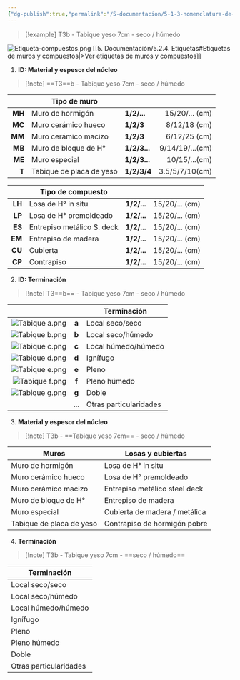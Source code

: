 ```yaml
---
{"dg-publish":true,"permalink":"/5-documentacion/5-1-3-nomenclatura-de-compuestos-muros-losas-y-cubiertas/","created":"2024-12-27T13:54:42.506-03:00","updated":"2025-01-28T19:21:38.194-03:00"}
---
```


> [!example] T3b - Tabique yeso 7cm - seco / húmedo

![Etiqueta-compuestos.png](/img/user/1000.%20Assets/1000.%20Im%C3%A1genes/Etiqueta-compuestos.png)
[[5. Documentación/5.2.4. Etiquetas#Etiquetas de muros y compuestos\|>Ver etiquetas de muros y compuestos]]

1. **ID: Material y espesor del núcleo** 
> [!note] ==T3==b - Tabique yeso 7cm - seco / húmedo

|        | Tipo de muro             |              |                 |
| -----: | ------------------------ | :----------- | --------------: |
| **MH** | Muro de hormigón         | **1/2/...**  |  15/20/... (cm) |
| **MC** | Muro cerámico hueco      | **1/2/3**    |    8/12/18 (cm) |
| **MM** | Muro cerámico macizo     | **1/2/3**    |    6/12/25 (cm) |
| **MB** | Muro de bloque de H°     | **1/2/3...** | 9/14/19/...(cm) |
| **ME** | Muro especial            | **1/2/3...** |   10/15/...(cm) |
|  **T** | Tabique de placa de yeso | **1/2/3/4**  |  3.5/5/7/10(cm) |

|        | Tipo de compuesto          |             |                |
| -----: | -------------------------- | ----------- | -------------: |
| **LH** | Losa de H° in situ         | **1/2/...** | 15/20/... (cm) |
| **LP** | Losa de H° premoldeado     | **1/2/...** | 15/20/... (cm) |
| **ES** | Entrepiso metálico S. deck | **1/2/...** | 15/20/... (cm) |
| **EM** | Entrepiso de madera        | **1/2/...** | 15/20/... (cm) |
| **CU** | Cubierta                   | **1/2/...** | 15/20/... (cm) |
| **CP** | Contrapiso                 | **1/2/...** | 15/20/... (cm) |

2. **ID: Terminación**
> [!note] T3==b== - Tabique yeso 7cm - seco / húmedo


|                    |         | Terminación            |
| -----------------: | :-----: | ---------------------- |
| ![Tabique a.png](/img/user/1000.%20Assets/1000.%20Im%C3%A1genes/Tabique%20a.png) |  **a**  | Local seco/seco        |
| ![Tabique b.png](/img/user/1000.%20Assets/1000.%20Im%C3%A1genes/Tabique%20b.png) |  **b**  | Local seco/húmedo      |
| ![Tabique c.png](/img/user/1000.%20Assets/1000.%20Im%C3%A1genes/Tabique%20c.png) |  **c**  | Local húmedo/húmedo    |
| ![Tabique d.png](/img/user/1000.%20Assets/1000.%20Im%C3%A1genes/Tabique%20d.png) |  **d**  | Ignífugo               |
| ![Tabique e.png](/img/user/1000.%20Assets/1000.%20Im%C3%A1genes/Tabique%20e.png) |  **e**  | Pleno                  |
| ![Tabique f.png](/img/user/1000.%20Assets/1000.%20Im%C3%A1genes/Tabique%20f.png) |  **f**  | Pleno húmedo           |
| ![Tabique g.png](/img/user/1000.%20Assets/1000.%20Im%C3%A1genes/Tabique%20g.png) |  **g**  | Doble                  |
|                    | **...** | Otras particularidades |


3. **Material y espesor del núcleo**
> [!note] T3b - ==Tabique yeso 7cm== - seco / húmedo

| Muros                    | Losas y cubiertas             |
| ------------------------ | ----------------------------- |
| Muro de hormigón         | Losa de H° in situ            |
| Muro cerámico hueco      | Losa de H° premoldeado        |
| Muro cerámico macizo     | Entrepiso metálico steel deck |
| Muro de bloque de H°     | Entrepiso de madera           |
| Muro especial            | Cubierta de madera / metálica |
| Tabique de placa de yeso | Contrapiso de hormigón pobre  |

4. **Terminación**
> [!note] T3b - Tabique yeso 7cm - ==seco / húmedo==

| Terminación            |
| ---------------------- |
| Local seco/seco        |
| Local seco/húmedo      |
| Local húmedo/húmedo    |
| Ignífugo               |
| Pleno                  |
| Pleno húmedo           |
| Doble                  |
| Otras particularidades |
